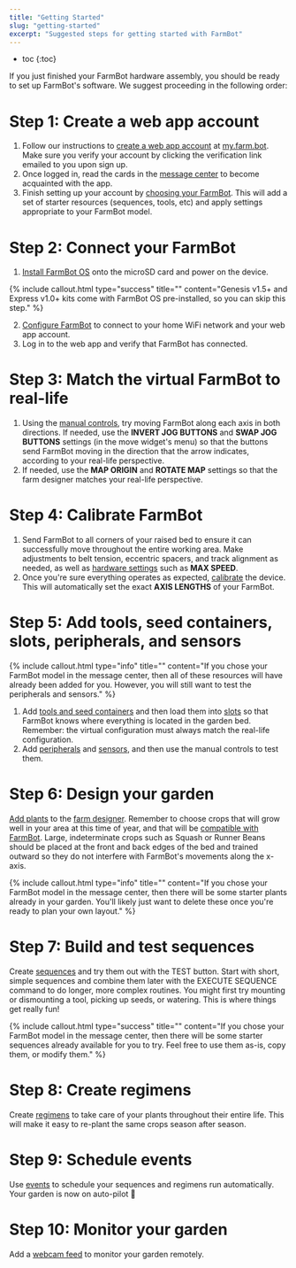 ```yaml
---
title: "Getting Started"
slug: "getting-started"
excerpt: "Suggested steps for getting started with FarmBot"
---
```


* toc
{:toc}

If you just finished your FarmBot hardware assembly, you should be ready to set up FarmBot's software. We suggest proceeding in the following order:

# Step 1: Create a web app account
1. Follow our instructions to [create a web app account](../Web-App/the-farmbot-web-app/creating-an-account.md) at [my.farm.bot](https://my.farm.bot). Make sure you verify your account by clicking the verification link emailed to you upon sign up.
2. Once logged in, read the cards in the [message center](../Web-App/the-farmbot-web-app/message-center.md) to become acquainted with the app.
3. Finish setting up your account by [choosing your FarmBot](../Web-App/the-farmbot-web-app/creating-an-account.md#choose-your-farmbot). This will add a set of starter resources (sequences, tools, etc) and apply settings appropriate to your FarmBot model.

# Step 2: Connect your FarmBot
1. [Install FarmBot OS](../Device/farmbot-os.md#installing-farmbot-os) onto the microSD card and power on the device.

{%
include callout.html
type="success"
title=""
content="Genesis v1.5+ and Express v1.0+ kits come with FarmBot OS pre-installed, so you can skip this step."
%}

2. [Configure FarmBot](../Device/farmbot-os/configurator.md) to connect to your home WiFi network and your web app account.
3. Log in to the web app and verify that FarmBot has connected.

# Step 3: Match the virtual FarmBot to real-life
1. Using the [manual controls](../Web-App/controls.md), try moving FarmBot along each axis in both directions. If needed, use the **INVERT JOG BUTTONS** and **SWAP JOG BUTTONS** settings (in the move widget's <i class="fa fa-cog"></i> menu) so that the <span class="fb-button fb-gray"><i class="fa fa-arrow-left"></i></span> <span class="fb-button fb-gray"><i class="fa fa-arrow-right"></i></span> <span class="fb-button fb-gray"><i class="fa fa-arrow-up"></i></span> <span class="fb-button fb-gray"><i class="fa fa-arrow-down"></i></span> buttons send FarmBot moving in the direction that the arrow indicates, according to your real-life perspective.
2. If needed, use the **MAP ORIGIN** and **ROTATE MAP** settings so that the farm designer matches your real-life perspective.

# Step 4: Calibrate FarmBot
1. Send FarmBot to all corners of your raised bed to ensure it can successfully move throughout the entire working area. Make adjustments to belt tension, eccentric spacers, and track alignment as needed, as well as [hardware settings](../Web-App/device/hardware-settings.md) such as **MAX SPEED**.
2. Once you're sure everything operates as expected, [calibrate](../FarmBot-Software/how-do-i/calibrate-and-home-farmbot.md) the device. This will automatically set the exact **AXIS LENGTHS** of your FarmBot.

# Step 5: Add tools, seed containers, slots, peripherals, and sensors

{%
include callout.html
type="info"
title=""
content="If you chose your FarmBot model in the message center, then all of these resources will have already been added for you. However, you will still want to test the peripherals and sensors."
%}

1. Add [tools and seed containers](../Web-App/tools.md) and then load them into [slots](../Web-App/tools/tool-slots.md) so that FarmBot knows where everything is located in the garden bed. Remember: the virtual configuration must always match the real-life configuration.
2. Add [peripherals](../Web-App/controls/peripherals.md) and [sensors](../Web-App/controls/sensors.md), and then use the manual controls to test them.

# Step 6: Design your garden
[Add plants](../Web-App/farm-designer/plants.md) to the [farm designer](../Web-App/farm-designer.md). Remember to choose crops that will grow well in your area at this time of year, and that will be [compatible with FarmBot](http://seeds.farm.bot). Large, indeterminate crops such as Squash or Runner Beans should be placed at the front and back edges of the bed and trained outward so they do not interfere with FarmBot's movements along the x-axis.

{%
include callout.html
type="info"
title=""
content="If you chose your FarmBot model in the message center, then there will be some starter plants already in your garden. You'll likely just want to delete these once you're ready to plan your own layout."
%}

# Step 7: Build and test sequences
Create [sequences](../Web-App/sequences.md) and try them out with the <span class="fb-button fb-orange">TEST</span> button. Start with short, simple sequences and combine them later with the <span class="fb-step fb-execute">EXECUTE SEQUENCE</span> command to do longer, more complex routines. You might first try mounting or dismounting a tool, picking up seeds, or watering. This is where things get really fun!

{%
include callout.html
type="success"
title=""
content="If you chose your FarmBot model in the message center, then there will be some starter sequences already available for you to try. Feel free to use them as-is, copy them, or modify them."
%}

# Step 8: Create regimens
Create [regimens](../Web-App/regimens.md) to take care of your plants throughout their entire life. This will make it easy to re-plant the same crops season after season.

# Step 9: Schedule events
Use [events](../Web-App/farm-designer/events.md) to schedule your sequences and regimens run automatically. Your garden is now on auto-pilot :100:

# Step 10: Monitor your garden
Add a [webcam feed](../Web-App/controls/webcam-feeds.md) to monitor your garden remotely.
